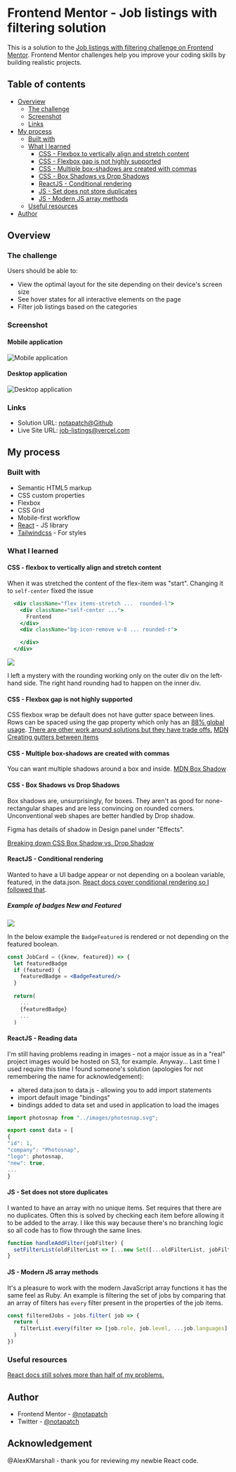 # Frontend Mentor - Job listings with filtering solution

This is a solution to the [Job listings with filtering challenge on Frontend Mentor](https://www.frontendmentor.io/challenges/job-listings-with-filtering-ivstIPCt). Frontend Mentor challenges help you improve your coding skills by building realistic projects.

## Table of contents

- [Overview](#overview)
    - [The challenge](#the-challenge)
    - [Screenshot](#screenshot)
    - [Links](#links)
- [My process](#my-process)
    - [Built with](#built-with)
    - [What I learned](#what-i-learned)
      - [CSS - Flexbox to vertically align and stretch content](#css---flexbox-to-vertically-align-and-stretch-content)
      - [CSS - Flexbox gap is not highly supported](#css---flexbox-gap-is-not-highly-supported)
      - [CSS - Multiple box-shadows are created with commas](#css---multiple-box-shadows-are-created-with-commas)
      - [CSS - Box Shadows vs Drop Shadows](#css---box-shadows-vs-drop-shadows)
      - [ReactJS - Conditional rendering](#reactjs---conditional-rendering)
      - [JS - Set does not store duplicates](#js---set-does-not-store-duplicates)
      - [JS - Modern JS array methods](#js---modern-js-array-methods)
    - [Useful resources](#useful-resources)
- [Author](#author)

## Overview

### The challenge

Users should be able to:

- View the optimal layout for the site depending on their device's screen size
- See hover states for all interactive elements on the page
- Filter job listings based on the categories

### Screenshot

#### Mobile application
![Mobile application](./docs/app-mobile-with-filter.png)

#### Desktop application
![Desktop application](./docs/app-desktop-with-filter.png)

### Links

- Solution URL: [notapatch@Github](https://github.com/notapatch/job_listings_with_filtering)
- Live Site URL: [job-listings@vercel.com](https://job-listings-with-filtering-gamma.vercel.app/)

## My process

### Built with

- Semantic HTML5 markup
- CSS custom properties
- Flexbox
- CSS Grid
- Mobile-first workflow
- [React](https://reactjs.org/) - JS library
- [Tailwindcss](https://tailwindcss.com/docs) - For styles

### What I learned

#### CSS - flexbox to vertically align and stretch content

When it was stretched the content of the flex-item was "start". Changing it to `self-center` fixed the issue

```jsx
  <div className="flex items-stretch ...  rounded-l">
    <div className="self-center ...">
      Frontend
    </div>
    <div className="bg-icon-remove w-8 ... rounded-r">

    </div>
  </div>
```

![](./docs/filter-component)

I left a mystery with the rounding working only on the outer div on the left-hand side.
The right hand rounding had to happen on the inner div.

#### CSS - Flexbox gap is not highly supported

CSS flexbox wrap be default does not have gutter space between lines. Rows can be spaced using the gap property which only has an [88% global usage](https://caniuse.com/flexbox-gap).
[There are other work around solutions but they have trade offs.](https://stackoverflow.com/questions/20626685/better-way-to-set-distance-between-flexbox-items)
[MDN Creating gutters between items](https://developer.mozilla.org/en-US/docs/Web/CSS/CSS_Flexible_Box_Layout/Mastering_Wrapping_of_Flex_Items#creating_gutters_between_items)

#### CSS - Multiple box-shadows are created with commas

You can want multiple shadows around a box and inside.
[MDN Box Shadow](https://developer.mozilla.org/en-US/docs/Web/CSS/box-shadow)

#### CSS - Box Shadows vs Drop Shadows

Box shadows are, unsurprisingly, for boxes. They aren't as good for none-rectangular shapes and are less convincing on rounded corners.
Unconventional web shapes are better handled by Drop shadow.

Figma has details of shadow in Design panel under "Effects".

[Breaking down CSS Box Shadow vs. Drop Shadow](https://css-tricks.com/breaking-css-box-shadow-vs-drop-shadow/)

#### ReactJS - Conditional rendering

Wanted to have a UI badge appear or not depending on a boolean variable, featured, in the data.json.
[React docs cover conditional rendering so I followed that](https://reactjs.org/docs/conditional-rendering.html).

##### Example of badges New and Featured
![](docs/badge-ui-elements.png)

In the below example the `BadgeFeatured` is rendered or not depending on the featured boolean.

```jsx
const JobCard = ({knew, featured}) => {
  let featuredBadge
  if (featured) {
    featuredBadge = <BadgeFeatured/>
  }
  
  return(
    ...
    {featuredBadge}
    ...
  )
```

#### ReactJS - Reading data

I'm still having problems reading in images - not a major issue as in a "real" project images would be hosted on S3, for example.
Anyway... Last time I used require this time I found someone's solution (apologies for not remembering the name for acknowledgement):
- altered data.json to data.js - allowing you to add import statements
- import default image "bindings"
- bindings added to data set and used in application to load the images

```jsx
import photosnap from "../images/photosnap.svg";

export const data = [
{
"id": 1,
"company": "Photosnap",
"logo": photosnap,
"new": true,
...
}
```

#### JS - Set does not store duplicates

I wanted to have an array with no unique items. Set requires that there are no duplicates. 
Often this is solved by checking each item before allowing it to be added to the array. I like
this way because there's no branching logic so all code has to flow through the same lines.

```jsx
function handleAddFilter(jobFilter) {
  setFilterList(oldFilterList => [...new Set([...oldFilterList, jobFilter])])
}
```


#### JS - Modern JS array methods

It's a pleasure to work with the modern JavaScript array functions it has the same feel as Ruby.
An example is filtering the set of jobs by comparing that an array of filters has `every` filter
present in the properties of the job items.

```jsx
const filteredJobs = jobs.filter( job => {
  return (
    filterList.every(filter => [job.role, job.level, ...job.languages].includes(filter))
  )
})
```

### Useful resources

[React docs still solves more than half of my problems.](https://reactjs.org/docs/getting-started.html)

## Author

- Frontend Mentor - [@notapatch](https://www.frontendmentor.io/profile/notapatch)
- Twitter - [@notapatch](https://twitter.com/notapatch)

## Acknowledgement

@AlexKMarshall - thank you for reviewing my newbie React code.